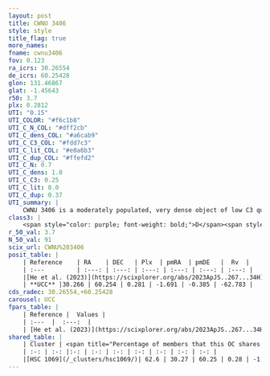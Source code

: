 ```yaml
---
layout: post
title: CWNU 3406
style: style
title_flag: true
more_names: 
fname: cwnu3406
fov: 0.123
ra_icrs: 30.26554
de_icrs: 60.25428
glon: 131.46867
glat: -1.45643
r50: 3.7
plx: 0.2812
UTI: "0.15"
UTI_COLOR: "#f6c1b8"
UTI_C_N_COL: "#dff2cb"
UTI_C_dens_COL: "#a6cab9"
UTI_C_C3_COL: "#fdd7c3"
UTI_C_lit_COL: "#e0a6b3"
UTI_C_dup_COL: "#ffefd2"
UTI_C_N: 0.7
UTI_C_dens: 1.0
UTI_C_C3: 0.25
UTI_C_lit: 0.0
UTI_C_dup: 0.37
UTI_summary: |
    CWNU 3406 is a moderately populated, very dense object of low C3 quality. It was recently reported in the literature.<br><br><span style="color: #99180f; font-weight: bold;">Warning: </span>This is possibly a duplicated object, which shares a significant percentage of members with at least one previously reported entry.
class3: |
    <span style="color: purple; font-weight: bold;">D</span><span style="color: #FFC300; font-weight: bold;">B</span>
r_50_val: 3.7
N_50_val: 91
scix_url: CWNU%203406
posit_table: |
    | Reference    | RA    | DEC   | Plx  | pmRA  | pmDE   |  Rv  |
    | :---         | :---: | :---: | :---: | :---: | :---: | :---: |
    |[He et al. (2023)](https://scixplorer.org/abs/2023ApJS..267...34H) | 30.266 | 60.256 | 0.281 | -1.701 | -0.385 | -65.29 |
    | **UCC** |30.266 | 60.254 | 0.281 | -1.691 | -0.385 | -62.783 | 
cds_radec: 30.26554,+60.25428
carousel: UCC
fpars_table: |
    | Reference |  Values |
    | :---  |  :---:  |
    | [He et al. (2023)](https://scixplorer.org/abs/2023ApJS..267...34H) | `A0=3.3, m-M=12.15, logA=8.8` |
shared_table: |
    | Cluster | <span title="Percentage of members that this OC shares with the ones listed">%</span>   | RA   | DEC   | Plx   | pmRA  | pmDE  | Rv | UTI |
    | :-: | :-: |:-: | :-: | :-: | :-: | :-: | :-: | :-: |
    |[HSC 1069](/_clusters/hsc1069/)| 62.6 | 30.27 | 60.25 | 0.28 | -1.67 | -0.39 | -62.78 |0.52 |
---
```


